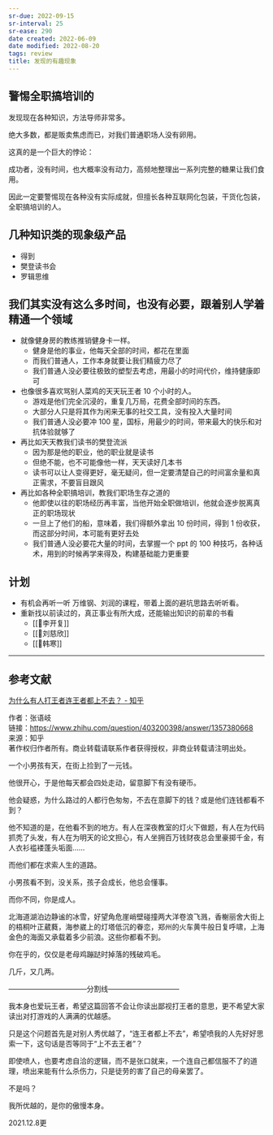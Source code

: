 ```yaml
---
sr-due: 2022-09-15
sr-interval: 25
sr-ease: 290
date created: 2022-06-09
date modified: 2022-08-20
tags: review
title: 发现的有趣现象
---
```


## 警惕全职搞培训的

发现现在各种知识，方法导师非常多。

绝大多数，都是贩卖焦虑而已，对我们普通职场人没有卵用。

这真的是一个巨大的悖论：

成功者，没有时间，也大概率没有动力，高频地整理出一系列完整的糖果让我们食用。

因此一定要警惕现在各种没有实际成就，但擅长各种互联网化包装，干货化包装，全职搞培训的人。

## 几种知识类的现象级产品

- 得到
- 樊登读书会
- 罗辑思维

## 我们其实没有这么多时间，也没有必要，跟着别人学着精通一个领域

- 就像健身房的教练推销健身卡一样。
	- 健身是他的事业，他每天全部的时间，都花在里面
	- 而我们普通人，工作本身就要让我们精疲力尽了
	- 我们普通人没必要往极致的塑型去考虑，用最小的时间代价，维持健康即可
- 也像很多喜欢骂别人菜鸡的天天玩王者 10 个小时的人。
	- 游戏是他们完全沉浸的，重复几万局，花费全部时间的东西。
	- 大部分人只是将其作为闲来无事的社交工具，没有投入大量时间
	- 我们普通人没必要冲 100 星，国标，用最少的时间，带来最大的快乐和对抗体验就够了
- 再比如天天教我们读书的樊登流派
	- 因为那是他的职业，他的职业就是读书
	- 但绝不能，也不可能像他一样，天天读好几本书
	- 读书可以让人变得更好，毫无疑问，但一定要清楚自己的时间富余量和真正需求，不要盲目跟风
- 再比如各种全职搞培训，教我们职场生存之道的
	- 他即使以往的职场经历再丰富，当他开始全职做培训，他就会逐步脱离真正的职场现状
	- 一旦上了他们的船，意味着，我们得额外拿出 10 份时间，得到 1 份收获，而这部分时间，本可能有更好去处
	- 我们普通人没必要花大量的时间，去掌握一个 ppt 的 100 种技巧，各种话术，用到的时候再学来得及，构建基础能力更重要

## 计划

- 有机会再听一听 万维钢、刘润的课程，带着上面的避坑思路去听听看。
- 重新找以前读过的，真正事业有所大成，还能输出知识的前辈的书看
	- [[🧑李开复]]
	- [[🧑刘慈欣]]
	- [[🧑韩寒]]


---
## 参考文献
[为什么有人打王者连王者都上不去？ - 知乎](https://www.zhihu.com/question/403200398/answer/1357380668?utm_source=zhihu&utm_medium=social&utm_oi=32956525576192)

作者：张语岐  
链接：https://www.zhihu.com/question/403200398/answer/1357380668  
来源：知乎  
著作权归作者所有。商业转载请联系作者获得授权，非商业转载请注明出处。  
  

一个小男孩有天，在街上捡到了一元钱。

他很开心，于是他每天都会四处走动，留意脚下有没有硬币。

他会疑惑，为什么路过的人都行色匆匆，不去在意脚下的钱？或是他们连钱都看不到？

他不知道的是，在他看不到的地方。有人在深夜教室的灯火下做题，有人在为代码抓秃了头发，有人在为明天的论文担心，有人坐拥百万钱财夜总会里豪掷千金，有人衣衫褴褛蓬头垢面……

而他们都在求索人生的道路。

小男孩看不到，没关系，孩子会成长，他总会懂事。

而你不同，你是成人。

北海道湖泊边静谧的冰雪，好望角危崖峭壁碰撞两大洋卷浪飞溅，香榭丽舍大街上的梧桐叶正葳蕤，海参崴上的灯塔低沉的眷恋，郑州的火车黄牛般日复呼啸，上海金色的海面又承载着多少前浪。这些你都看不到。

你在乎的，仅仅是老母鸡蹦跶时掉落的残破鸡毛。

几斤，又几两。

———————————分割线——————————

我本身也爱玩王者，希望这篇回答不会让你读出鄙视打王者的意思，更不希望大家读出对打游戏的人满满的优越感。

只是这个问题首先是对别人秀优越了，“连王者都上不去”，希望喷我的人先好好思索一下，这句话是否等同于“上不去王者”？

即使喷人，也要考虑自洽的逻辑，而不是张口就来，一个连自己都信服不了的道理，喷出来能有什么杀伤力，只是徒劳的害了自己的母亲罢了。

不是吗？

我所优越的，是你的傲慢本身。

2021.12.8更
